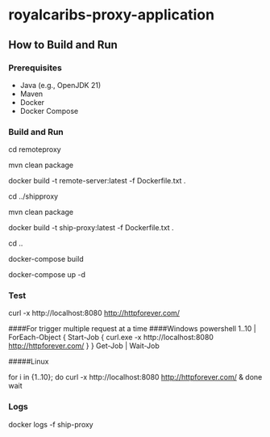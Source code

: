 # royalcaribs-proxy-application

## How to Build and Run

### Prerequisites
- Java (e.g., OpenJDK 21)
- Maven
- Docker
- Docker Compose

### Build and Run

cd remoteproxy

mvn clean package

docker build -t remote-server:latest -f Dockerfile.txt .

cd ../shipproxy

mvn clean package

docker build -t ship-proxy:latest -f Dockerfile.txt .

cd ..

docker-compose build

docker-compose up -d

### Test

curl -x http://localhost:8080 http://httpforever.com/

####For trigger multiple request at a time
####Windows powershell
1..10 | ForEach-Object {
  Start-Job { curl.exe -x http://localhost:8080 http://httpforever.com/ } 
}
Get-Job | Wait-Job

#####Linux

for i in {1..10}; do
  curl -x http://localhost:8080 http://httpforever.com/ &
done
wait


### Logs

docker logs -f ship-proxy
